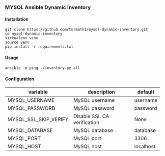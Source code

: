 ### MYSQL Ansible Dynamic Inventory

#### Installation

```
git clone https://github.com/tormath1/mysql-dynamic-inventory.git
cd mysql-dynamic-inventory
virtualenv venv
source venv
pip install -r requirements.txt
```

#### Usage

```
ansible -m ping ./inventory.py all
```

#### Configuration

| variable              | description                 | default   |
|-----------------------|-----------------------------|-----------|
| MYSQL_USERNAME        | MySQL username              | username  |
| MYSQL_PASSWORD        | MySQL password              | password  |
| MYSQL_SSL_SKIP_VERIFY | Disable SSL CA verification | None      |
| MYSQL_DATABASE        | MySQL database              | database  |
| MYSQL_PORT            | MySQL port                  | 3306      |
| MYSQL_HOST            | MySQL host                  | localhost |


